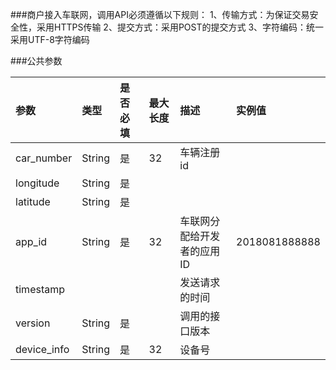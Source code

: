 ###商户接入车联网，调用API必须遵循以下规则：
1、传输方式：为保证交易安全性，采用HTTPS传输
2、提交方式：采用POST的提交方式
3、字符编码：统一采用UTF-8字符编码

###公共参数

| 参数 | 类型 | 是否必填|最大长度|描述|实例值
| :------| :------ | :------ | :------ | :------ | :------ 
| car_number | String | 是 | 32| 车辆注册id| |
| longitude|String | 是 | | ||
| latitude | String| 是 | | ||
| app_id | String| 是 | 32|车联网分配给开发者的应用ID|2018081888888|
| timestamp | |  | |发送请求的时间||
| version | String| 是 | |调用的接口版本||
| device_info | String| 是 |32 |设备号||











